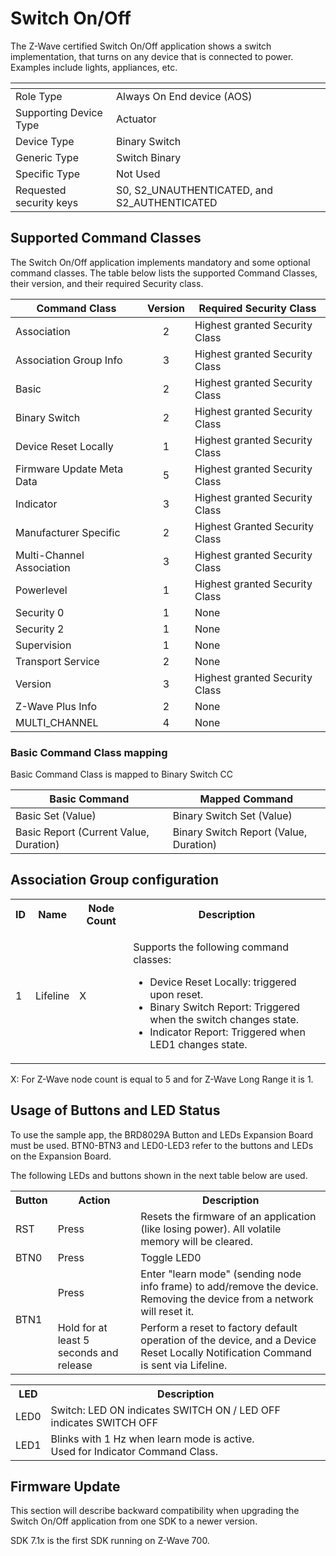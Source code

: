 # Switch On/Off

The Z-Wave certified Switch On/Off application shows a switch implementation, that turns on any device that is connected to power. Examples include lights, appliances, etc.

| <!-- -->                | <!-- -->                                     |
|-------------------------|----------------------------------------------|
| Role Type               | Always On End device (AOS)                   |
| Supporting Device Type  | Actuator                                     |
| Device Type             | Binary Switch                                |
| Generic Type            | Switch Binary                                |
| Specific Type           | Not Used                                     |
| Requested security keys | S0, S2_UNAUTHENTICATED, and S2_AUTHENTICATED |

## Supported Command Classes
The Switch On/Off application implements mandatory and some optional command classes. The table
below lists the supported Command Classes, their version, and their required Security class.

| Command Class             | Version | Required Security Class        |
| ------------------------- |:-------:| ------------------------------ |
| Association               |    2    | Highest granted Security Class |
| Association Group Info    |    3    | Highest granted Security Class |
| Basic                     |    2    | Highest granted Security Class |
| Binary Switch             |    2    | Highest granted Security Class |
| Device Reset Locally      |    1    | Highest granted Security Class |
| Firmware Update Meta Data |    5    | Highest granted Security Class |
| Indicator                 |    3    | Highest granted Security Class |
| Manufacturer Specific     |    2    | Highest Granted Security Class |
| Multi-Channel Association |    3    | Highest granted Security Class |
| Powerlevel                |    1    | Highest granted Security Class |
| Security 0                |    1    | None                           |
| Security 2                |    1    | None                           |
| Supervision               |    1    | None                           |
| Transport Service         |    2    | None                           |
| Version                   |    3    | Highest granted Security Class |
| Z-Wave Plus Info          |    2    | None                           |
| MULTI_CHANNEL             |    4    | None                           |

### Basic Command Class mapping

Basic Command Class is mapped to Binary Switch CC

| Basic Command                          | Mapped Command                         |
|----------------------------------------|----------------------------------------|
| Basic Set (Value)                      | Binary Switch Set (Value)              |
| Basic Report (Current Value, Duration) | Binary Switch Report (Value, Duration) |

## Association Group configuration

<table>
<tr>
    <th>ID</th>
    <th>Name</th>
    <th>Node Count</th>
    <th>Description</th>
</tr><tr>
    <td>1</td>
    <td>Lifeline</td>
    <td>X</td>
    <td>
        <p>Supports the following command classes:</p>
        <ul>
            <li>Device Reset Locally: triggered upon reset.</li>
            <li>Binary Switch Report: Triggered when the switch changes state.</li>
            <li>Indicator Report: Triggered when LED1 changes state.</li>
        </ul>
    </td>
</tr>
</table>

X: For Z-Wave node count is equal to 5 and for Z-Wave Long Range it is 1.

## Usage of Buttons and LED Status

To use the sample app, the BRD8029A Button and LEDs Expansion Board must be used. BTN0-BTN3 and LED0-LED3 refer to the buttons and LEDs on the Expansion Board.

The following LEDs and buttons shown in the next table below are used.

<table>
<tr>
    <th>Button</th>
    <th>Action</th>
    <th>Description</th>
</tr><tr>
    <td>RST</td>
    <td>Press</td>
    <td>Resets the firmware of an application (like losing power). All volatile memory will be cleared.</td>
</tr><tr>
    <td>BTN0</td>
    <td>Press</td>
    <td>Toggle LED0</td>
</tr><tr>
    <td rowspan="2">BTN1</td>
    <td>Press</td>
    <td>
        Enter "learn mode" (sending node info frame) to add/remove the device.<br>
        Removing the device from a network will reset it.
    </td>
</tr><tr>
    <td>Hold for at least 5 seconds and release</td>
    <td>Perform a reset to factory default operation of the device, and a Device Reset Locally Notification Command is sent via Lifeline.</td>
</tr>
</table>

<table>
<tr>
    <th>LED</th>
    <th>Description</th>
</tr><tr>
    <td>LED0</td>
    <td>Switch: LED ON indicates SWITCH ON / LED OFF indicates SWITCH OFF</td>
</tr><tr>
    <td>LED1</td>
    <td>
        Blinks with 1 Hz when learn mode is active.<br>
        Used for Indicator Command Class.
    </td>
</tr>
</table>

## Firmware Update

This section will describe backward compatibility when upgrading the Switch On/Off application from one SDK to a newer version.

SDK 7.1x is the first SDK running on Z-Wave 700.
